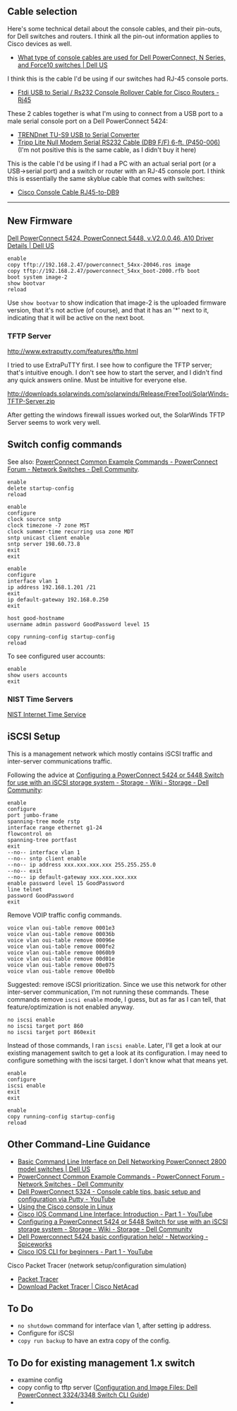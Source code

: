 ## Cable selection

Here's some technical detail about the console cables, and their pin-outs, for Dell switches and routers. I think all the pin-out information applies to Cisco devices as well.

* [What type of console cables are used for Dell PowerConnect, N Series, and Force10 switches | Dell US](http://www.dell.com/Support/Article/us/en/19/QNA43618)

I think this is the cable I'd be using if our switches had RJ-45 console ports.

* [Ftdi USB to Serial / Rs232 Console Rollover Cable for Cisco Routers - Rj45](https://www.amazon.com/dp/B00M2SAKMG)

These 2 cables together is what I'm using to connect from a USB port to a male serial console port on a Dell PowerConnect 5424:

* [TRENDnet TU-S9 USB to Serial Converter](https://www.amazon.com/dp/B0007T27H8)
* [Tripp Lite Null Modem Serial RS232 Cable (DB9 F/F) 6-ft. (P450-006)](https://www.amazon.com/dp/B000067SCH) (I'm not positive this is the same cable, as I didn't buy it here)

This is the cable I'd be using if I had a PC with an actual serial port (or a USB->serial port) and a switch or router with an RJ-45 console port. I think this is essentially the same skyblue cable that comes with switches:

* [Cisco Console Cable RJ45-to-DB9](https://www.amazon.com/dp/B000GL3MOY/)

---

## New Firmware

[Dell PowerConnect 5424, PowerConnect 5448, v.V2.0.0.46, A10 Driver Details | Dell US](http://www.dell.com/support/home/us/en/04/Drivers/DriversDetails?driverId=777T5)


```
enable
copy tftp://192.168.2.47/powerconnect_54xx-20046.ros image
copy tftp://192.168.2.47/powerconnect_54xx_boot-2000.rfb boot
boot system image-2
show bootvar
reload
```

Use `show bootvar` to show indication that image-2 is the uploaded firmware version, that it's not active (of course), and that it has an '*' next to it, indicating that it will be active on the next boot.

### TFTP Server

http://www.extraputty.com/features/tftp.html

I tried to use ExtraPuTTY first. I see how to configure the TFTP server; that's intuitive enough. I don't see how to start the server, and I didn't find any quick answers online. Must be intuitive for everyone else.


http://downloads.solarwinds.com/solarwinds/Release/FreeTool/SolarWinds-TFTP-Server.zip

After getting the windows firewall issues worked out, the SolarWinds TFTP Server seems to work very well.


## Switch config commands

See also: [PowerConnect Common Example Commands - PowerConnect Forum - Network Switches - Dell Community](http://en.community.dell.com/support-forums/network-switches/f/866/t/19445143).

```
enable
delete startup-config
reload

enable
configure
clock source sntp
clock timezone -7 zone MST
clock summer-time recurring usa zone MDT
sntp unicast client enable
sntp server 198.60.73.8
exit
exit

enable
configure
interface vlan 1
ip address 192.168.1.201 /21
exit
ip default-gateway 192.168.0.250
exit

host good-hostname
username admin password GoodPassword level 15

copy running-config startup-config
reload
```

To see configured user accounts:

```
enable
show users accounts
exit
```


### NIST Time Servers

[NIST Internet Time Service](http://tf.nist.gov/tf-cgi/servers.cgi)



## iSCSI Setup

This is a management network which mostly contains iSCSI traffic and inter-server communications traffic.

Following the advice at [Configuring a PowerConnect 5424 or 5448 Switch for use with an iSCSI storage system - Storage - Wiki - Storage - Dell Community](http://en.community.dell.com/techcenter/storage/w/wiki/2721.configuring-a-powerconnect-5424-or-5448-switch-for-use-with-an-iscsi-storage-system):

```
enable
configure
port jumbo-frame
spanning-tree mode rstp
interface range ethernet g1-24
flowcontrol on
spanning-tree portfast
exit
--no-- interface vlan 1
--no-- sntp client enable
--no-- ip address xxx.xxx.xxx.xxx 255.255.255.0
--no-- exit
--no-- ip default-gateway xxx.xxx.xxx.xxx
enable password level 15 GoodPassword
line telnet
password GoodPassword
exit
```

Remove VOIP traffic config commands.

```
voice vlan oui-table remove 0001e3
voice vlan oui-table remove 00036b
voice vlan oui-table remove 00096e
voice vlan oui-table remove 000fe2
voice vlan oui-table remove 0060b9
voice vlan oui-table remove 00d01e
voice vlan oui-table remove 00e075 
voice vlan oui-table remove 00e0bb
```

Suggested: remove iSCSI prioritization. Since we use this network for other inter-server communication, I'm not running these commands. These commands remove `iscsi enable` mode, I guess, but as far as I can tell, that feature/optimization is not enabled anyway.

```
no iscsi enable
no iscsi target port 860
no iscsi target port 860exit
```

Instead of those commands, I ran `iscsi enable`. Later, I'll get a look at our existing management switch to get a look at its configuration. I may need to configure something with the iscsi target. I don't know what that means yet.

```
enable
configure
iscsi enable
exit
exit
```

```
enable
copy running-config startup-config
reload
```

## Other Command-Line Guidance

* [Basic Command Line Interface on Dell Networking PowerConnect 2800 model switches | Dell US](http://www.dell.com/support/Article/us/en/19/HOW10655/EN)
* [PowerConnect Common Example Commands - PowerConnect Forum - Network Switches - Dell Community](http://en.community.dell.com/support-forums/network-switches/f/866/t/19445143)
* [Dell PowerConnect 5324 - Console cable tips, basic setup and configuration via Putty - YouTube](https://www.youtube.com/watch?v=LCF347c1uPc)
* [Using the Cisco console in Linux](http://useopensource.blogspot.jp/2007/01/using-cisco-console-in-linux.html)
* [Cisco IOS Command Line Interface: Introduction - Part 1 - YouTube](https://www.youtube.com/watch?v=DZf0niNLgXY)
* [Configuring a PowerConnect 5424 or 5448 Switch for use with an iSCSI storage system - Storage - Wiki - Storage - Dell Community](http://en.community.dell.com/techcenter/storage/w/wiki/2721.configuring-a-powerconnect-5424-or-5448-switch-for-use-with-an-iscsi-storage-system)
* [Dell Powerconnect 5424 basic configuration help! - Networking - Spiceworks](https://community.spiceworks.com/topic/306234-dell-powerconnect-5424-basic-configuration-help)
* [Cisco IOS CLI for beginners - Part 1 - YouTube](https://www.youtube.com/watch?v=-zvihHxrfzM)

Cisco Packet Tracer (network setup/configuration simulation)

* [Packet Tracer](http://www.cisco.com/web/learning/netacad/course_catalog/PacketTracer.html)
* [Download Packet Tracer | Cisco NetAcad](https://www.netacad.com/about-networking-academy/packet-tracer/)

## To Do

* `no shutdown` command for interface vlan 1, after setting ip address.
* Configure for iSCSI
* `copy run backup` to have an extra copy of the config.

## To Do for existing management 1.x switch

* examine config
* copy config to tftp server ([Configuration and Image Files: Dell PowerConnect 3324/3348 Switch CLI Guide](http://stuartconnections.com/products/Computers/Systems/Server/Switches/Dell_PowerConnect_3348/Command_Line_Interface_Guide/configim.htm#1035067))
* 

